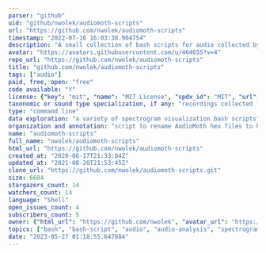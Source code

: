 ```yaml
---
parser: "github"
uid: "github/nwolek/audiomoth-scripts"
url: "https://github.com/nwolek/audiomoth-scripts"
timestamp: "2022-07-16 16:03:38.904754"
description: "A small collection of bash scripts for audio collected by the AudioMoth acoustic monitoring device."
avatar: "https://avatars.githubusercontent.com/u/464655?v=4"
repo_url: "https://github.com/nwolek/audiomoth-scripts"
title: "github.com/nwolek/audiomoth-scripts"
tags: ["audio"]
paid, free, open: "free"
code available: "Y"
license: {"key": "mit", "name": "MIT License", "spdx_id": "MIT", "url": "https://api.github.com/licenses/mit", "node_id": "MDc6TGljZW5zZTEz"}
taxonomic or sound type specialization, if any: "recordings collected from AudioMoth recorders"
type: "command line"
data exploration: "a variety of spectrogram visualization bash scripts"
organization and annotation: "script to rename AudioMoth hex files to human-readable filenames"
name: "audiomoth-scripts"
full_name: "nwolek/audiomoth-scripts"
html_url: "https://github.com/nwolek/audiomoth-scripts"
created_at: "2020-06-17T21:33:04Z"
updated_at: "2021-08-20T21:53:45Z"
clone_url: "https://github.com/nwolek/audiomoth-scripts.git"
size: 6684
stargazers_count: 14
watchers_count: 14
language: "Shell"
open_issues_count: 4
subscribers_count: 5
owner: {"html_url": "https://github.com/nwolek", "avatar_url": "https://avatars.githubusercontent.com/u/464655?v=4", "login": "nwolek", "type": "User"}
topics: ["bash", "bash-script", "audio", "audio-analysis", "spectrogram"]
date: "2023-05-27 01:18:55.647884"
---
```


